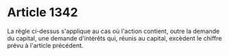 # Article 1342

La règle ci-dessus s'applique au cas où l'action contient, outre la demande du capital, une demande d'intérêts qui, réunis au capital, excèdent le chiffre prévu à l'article précédent.